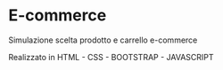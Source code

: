 # E-commerce
<p>Simulazione scelta prodotto e carrello e-commerce</p>
<p></p>Realizzato in HTML - CSS - BOOTSTRAP - JAVASCRIPT</p>
